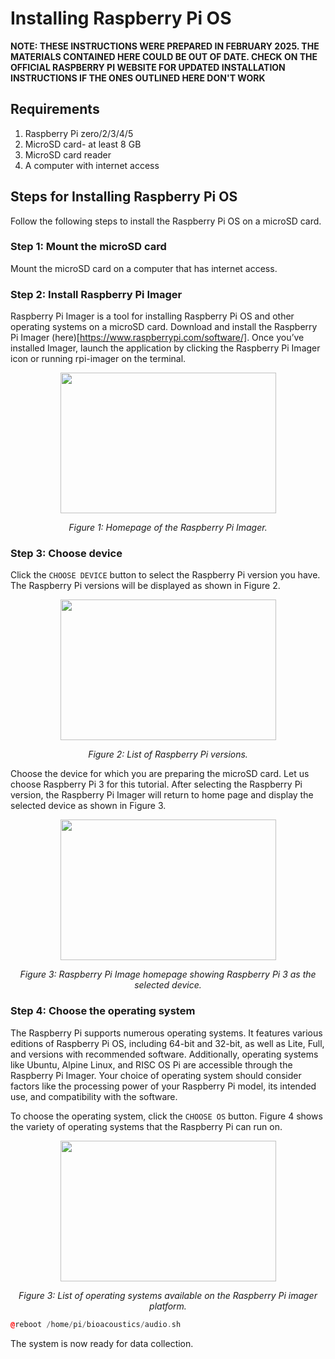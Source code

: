# Installing Raspberry Pi OS
**NOTE: THESE INSTRUCTIONS WERE PREPARED IN FEBRUARY 2025. THE MATERIALS CONTAINED HERE COULD BE OUT OF DATE. CHECK ON THE OFFICIAL RASPBERRY PI WEBSITE FOR UPDATED INSTALLATION INSTRUCTIONS IF THE ONES OUTLINED HERE DON'T WORK** 

## Requirements
1. Raspberry Pi zero/2/3/4/5
2. MicroSD card- at least 8 GB
3. MicroSD card reader
4. A computer with internet access

## Steps for Installing Raspberry Pi OS
Follow the following steps to install the Raspberry Pi OS on a microSD card.

### Step 1: Mount the microSD card
Mount the microSD card on a computer that has internet access.

### Step 2: Install Raspberry Pi Imager
Raspberry Pi Imager is a tool for installing Raspberry Pi OS and other operating systems on a microSD card. Download and install the Raspberry Pi Imager (here)[https://www.raspberrypi.com/software/]. Once you’ve installed Imager, launch the application by clicking the Raspberry Pi Imager icon or running rpi-imager on the terminal.

<p align="center">
  <img width="345" height="225" src="/img/rpi-imager-homepage.png">
  
</p>

<p align="center"> 
  <em>Figure 1: Homepage of the Raspberry Pi Imager.</em>
</p>

### Step 3: Choose device
Click the `CHOOSE DEVICE` button to select the Raspberry Pi version you have. The Raspberry Pi versions will be displayed as shown in Figure 2.    

<p align="center">
  <img width="345" height="225" src="/img/rpi-imager-choose-device.png">
  
</p>

<p align="center"> 
  <em>Figure 2: List of Raspberry Pi versions.</em>
</p>

Choose the device for which you are preparing the microSD card. Let us choose Raspberry Pi 3 for this tutorial. After selecting the Raspberry Pi version, the Raspberry Pi Imager will return to home page and display the selected device as shown in Figure 3.

<p align="center">
  <img width="345" height="225" src="/img/rpi-imager-rpi3-choice.png">
  
</p>

<p align="center"> 
  <em>Figure 3: Raspberry Pi Image homepage showing Raspberry Pi 3 as the selected device.</em>
</p>

### Step 4: Choose the operating system
The Raspberry Pi supports numerous operating systems. It features various editions of Raspberry Pi OS, including 64-bit and 32-bit, as well as Lite, Full, and versions with recommended software. Additionally, operating systems like Ubuntu, Alpine Linux, and RISC OS Pi are accessible through the Raspberry Pi Imager. Your choice of operating system should consider factors like the processing power of your Raspberry Pi model, its intended use, and compatibility with the software. 

To choose the operating system, click the `CHOOSE OS` button. Figure 4 shows the variety of operating systems that the Raspberry Pi can run on.

<p align="center">
  <img width="345" height="225" src="/img/rpi-imager-choose-os.png">
  
</p>

<p align="center"> 
  <em>Figure 3: List of operating systems available on the Raspberry Pi imager platform.</em>
</p>






```cpp
@reboot /home/pi/bioacoustics/audio.sh
```

The system is now ready for data collection.
